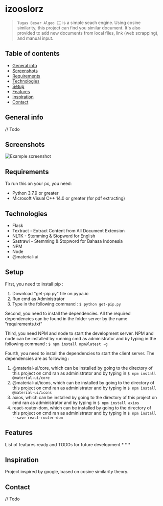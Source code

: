 # izooslorz
> `Tugas Besar Algeo II` is a simple seach engine. Using cosine similarity, this project can find you similar document. It's also provided to add new documents from local files, link (web scrapping), and manual input.

## Table of contents
* [General info](#general-info)
* [Screenshots](#screenshots)
* [Requirements](#requirements)
* [Technologies](#technologies)
* [Setup](#setup)
* [Features](#features)
* [Inspiration](#inspiration)
* [Contact](#contact)

## General info
// Todo

## Screenshots
![Example screenshot](./img/screenshot.png)

## Requirements
To run this on your pc, you need:
* Python 3.7.9 or greater
* Microsoft Visual C++ 14.0 or greater (for pdf extracting)

## Technologies
* Flask
* Textract - Extract Content from All Document Extension
* NLTK - Stemming & Stopword for English
* Sastrawi - Stemming & Stopword for Bahasa Indonesia
* NPM
* Node
* @material-ui

## Setup
First, you need to install pip :
1. Download "get-pip.py" file on pypa.io
2. Run cmd as Administrator
3. Type in the following command :
```$ python get-pip.py```

Second, you need to install the dependencies. All the required dependencies can be found in the folder server by the name "requirements.txt"

Third, you need NPM and node to start the development server. NPM and node can be installed by running cmd as administrator and by typing in the following command :
```$ npm install npm@latest -g```

Fourth, you need to install the dependencies to start the client server. The dependencies are as following :
1. @material-ui/core, which can be installed by going to the directory of this project on cmd ran as administrator and by typing in
```$ npm install @material-ui/core```
2. @material-ui/icons, which can be installed by going to the directory of this project on cmd ran as administrator and by typing in
```$ npm install @material-ui/icons```
3. axios, which can be installed by going to the directory of this project on cmd ran as administrator and by typing in
```$ npm install axios```
4. react-router-dom, which can be installed by going to the directory of this project on cmd ran as administrator and by typing in
```$ npm install --save react-router-dom```

## Features
List of features ready and TODOs for future development
* 
* 
* 

## Inspiration
Project inspired by google, based on cosine similarity theory.

## Contact
// Todo